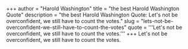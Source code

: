 +++
author = "Harold Washington"
title = "the best Harold Washington Quote"
description = "the best Harold Washington Quote: Let's not be overconfident, we still have to count the votes."
slug = "lets-not-be-overconfident-we-still-have-to-count-the-votes"
quote = '''Let's not be overconfident, we still have to count the votes.'''
+++
Let's not be overconfident, we still have to count the votes.

